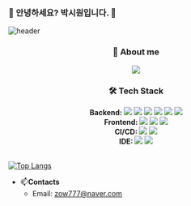 ### 🐸 안녕하세요? 박시원입니다. 🐸
![header](https://capsule-render.vercel.app/api?type=waving&color=gradient&height=200&section=header&text=SIWON-PARK&fontSize=60&fontAlignY=40&animation=twinkling)
<div align="center">
<h3 align="center">👋 About me</h3>
<a href="https://wholesale-creature-3b3.notion.site/9e075eced05a41ef977b869101fdba66" target="_blank"><img src="https://img.shields.io/badge/Notion-000000?style=flat&logo=Notion&logoColor=white"/></a>
</div>
<h3 align="center">🛠 Tech Stack</h3>
<div align="center">
  <div>
    <div>
      <strong>Backend: </strong>
      <img src="https://img.shields.io/badge/python-3670A0?style=flat&logo=python&logoColor=ffdd54"/>
      <img src="https://img.shields.io/badge/django-%23092E20.svg?style=flat&logo=django&logoColor=white"/>
      <img src="https://img.shields.io/badge/java-%23ED8B00.svg?style=flat&logo=java&logoColor=white"/>
      <img src="https://img.shields.io/badge/springboot-6DB33F?style=flat&logo=springboot&logoColor=white">
      <img src="https://img.shields.io/badge/node.js-6DA55F?style=flat&logo=node.js&logoColor=white">
      <img src="https://img.shields.io/badge/kotlin-%237F52FF.svg?style=flat&logo=kotlin&logoColor=white">
    </div>
    <div>
      <strong>Frontend: </strong>
      <!-- <img src="https://img.shields.io/badge/html5-%23E34F26.svg?style=flat&logo=html5&logoColor=white"/> -->
      <!-- <img src="https://img.shields.io/badge/css-1572B6?style=flat&logo=css3&logoColor=white"/> -->
      <img src="https://img.shields.io/badge/javascript-%23323330.svg?style=flat&logo=javascript&logoColor=%23F7DF1E"/>
      <img src=https://img.shields.io/badge/vuejs-%2335495e.svg?style=flat&logo=vuedotjs&logoColor=%234FC08D/>
      <img src=https://img.shields.io/badge/react-%2320232a.svg?style=flat&logo=react&logoColor=%2361DAFB/>
    </div>
    <div>
      <strong>CI/CD: </strong>
      <img src="https://img.shields.io/badge/docker-%230db7ed.svg?style=flat&logo=docker&logoColor=white"/>
      <img src="https://img.shields.io/badge/jenkins-%232C5263.svg?style=flat&logo=jenkins&logoColor=white"/>
    </div>
    <div>
      <strong>IDE: </strong>
        <!-- <img src="https://img.shields.io/badge/Atom-3DDC84.svg?style=flat&logo=atom&logoColor=white"/> -->
        <!-- <img src="https://img.shields.io/badge/Visual%20Studio%20Code-0078d7.svg?style=flat&logo=visual-studio-code&logoColor=white"/> -->
        <img src="https://img.shields.io/badge/pycharm-143?style=flat&logo=pycharm&logoColor=black&color=green&labelColor=white"/>
        <img src="https://img.shields.io/badge/IntelliJIDEA-3f48cc.svg?style=flat&logo=intellij-idea&logoColor=white"/>
    </div>
  </div>
</div>
<br>

  [![Top Langs](https://github-readme-stats.vercel.app/api/top-langs/?username=siwon-park&langs_count=8&layout=compact&theme=ayu-mirage)](https://github.com/anuraghazra/github-readme-stats)
- 📫<strong>Contacts</strong>
    - Email: zow777@naver.com

